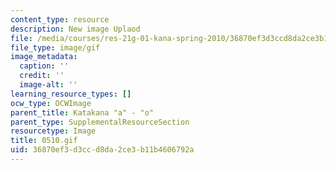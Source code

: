 ```yaml
---
content_type: resource
description: New image Uplaod
file: /media/courses/res-21g-01-kana-spring-2010/36870ef3d3ccd8da2ce3b11b4606792a_0510.gif
file_type: image/gif
image_metadata:
  caption: ''
  credit: ''
  image-alt: ''
learning_resource_types: []
ocw_type: OCWImage
parent_title: Katakana "a" - "o"
parent_type: SupplementalResourceSection
resourcetype: Image
title: 0510.gif
uid: 36870ef3-d3cc-d8da-2ce3-b11b4606792a
---
```

